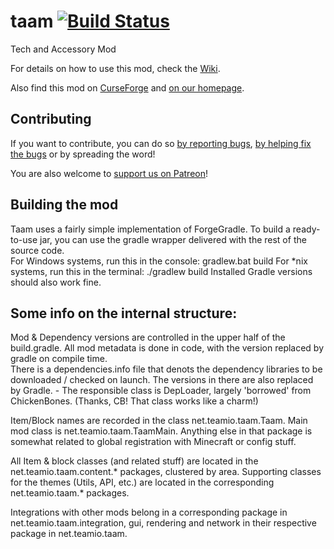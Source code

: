 taam [![Build Status](https://travis-ci.org/Team-IO/taam.svg)](https://travis-ci.org/Team-IO/taam)
====
Tech and Accessory Mod

For details on how to use this mod, check the [Wiki](https://github.com/Team-IO/taam/wiki).

Also find this mod on [CurseForge](http://minecraft.curseforge.com/projects/taam) and [on our homepage](https://team-io.net/taam.php).

## Contributing
If you want to contribute, you can do so [by reporting bugs](https://github.com/Team-IO/taam/wiki), [by helping fix the bugs](https://github.com/Team-IO/taam/pulls) or by spreading the word!

You are also welcome to [support us on Patreon](https://www.patreon.com/Team_IO?ty=h)!

## Building the mod
Taam uses a fairly simple implementation of ForgeGradle. To build a ready-to-use jar, you can use the gradle wrapper delivered with the rest of the source code.  
For Windows systems, run this in the console:
    gradlew.bat build
For *nix systems, run this in the terminal:
    ./gradlew build
Installed Gradle versions should also work fine.

## Some info on the internal structure:
Mod & Dependency versions are controlled in the upper half of the build.gradle. All mod metadata is done in code, with the version replaced by gradle on compile time.  
There is a dependencies.info file that denots the dependency libraries to be downloaded / checked on launch. The versions in there are also replaced by Gradle. - The responsible class is DepLoader, largely 'borrowed' from ChickenBones. (Thanks, CB! That class works like a charm!)

Item/Block names are recorded in the class net.teamio.taam.Taam. Main mod class is net.teamio.taam.TaamMain. Anything else in that package is somewhat related to global registration with Minecraft or config stuff.

All Item & block classes (and related stuff) are located in the net.teamio.taam.content.* packages, clustered by area.
Supporting classes for the themes (Utils, API, etc.) are located in the corresponding net.teamio.taam.* packages.

Integrations with other mods belong in a corresponding package in net.teamio.taam.integration, gui, rendering and network in their respective package in net.teamio.taam.
